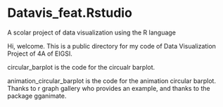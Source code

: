 # Datavis_feat.Rstudio
A scolar project of data visualization using the R language

Hi, welcome.
This is a public directory for my code of Data Visualization Project of 4A of EIGSI.

circular_barplot is the code for the circualr barplot. 

animation_circular_barplot is the code for the animation circular barplot. 
Thanks to r graph gallery who provides an example, and thanks to the package gganimate.
